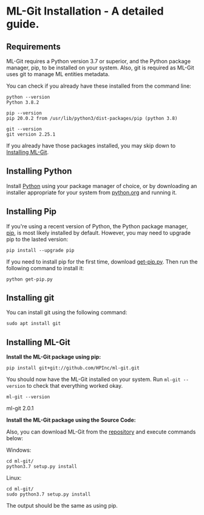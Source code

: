
# ML-Git Installation - A detailed guide.

## Requirements

ML-Git requires a Python version 3.7 or superior, and the Python package manager, pip, to be installed on your system. 
Also, git is required as ML-Git uses git to manage ML entities metadata. 

You can check if you already have these installed from the command line:

```
python --version
Python 3.8.2

pip --version
pip 20.0.2 from /usr/lib/python3/dist-packages/pip (python 3.8)

git --version
git version 2.25.1
```

If you already have those packages installed, you may skip down to [Installing ML-Git](#initial-config).

## Installing Python

Install [Python](https://www.python.org/) using your package manager of choice, or by downloading an installer appropriate for your system from [python.org](https://www.python.org/downloads/) and running it.

## Installing Pip

If you're using a recent version of Python, the Python package manager, [pip](https://pip.pypa.io/en/stable/installing/), is most likely installed by default. However, you may need to upgrade pip to the lasted version:

```
pip install --upgrade pip
```

If you need to install pip for the first time, download [get-pip.py](https://bootstrap.pypa.io/get-pip.py). Then run the following command to install it:

```
python get-pip.py
```
## Installing git

You can install git using the following command:

```
sudo apt install git
```

## <a name="initial-config"> Installing ML-Git</a> 

**Install the ML-Git package using pip:**

```
pip install git+git://github.com/HPInc/ml-git.git
```

You should now have the ML-Git installed on your system. Run ```ml-git --version``` to check that everything worked okay.

```
ml-git --version
```
ml-git 2.0.1

**Install the ML-Git package using the Source Code:**

Also, you can download ML-Git from the [repository](https://github.com/HPInc/ml-git) and execute commands below:

Windows:

```
cd ml-git/
python3.7 setup.py install
```

Linux:

```
cd ml-git/
sudo python3.7 setup.py install
```

The output should be the same as using pip.
